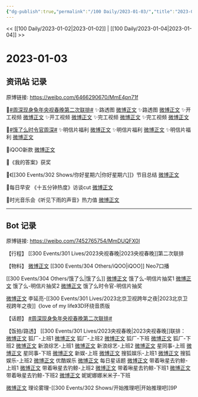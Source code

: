 ```yaml
---
{"dg-publish":true,"permalink":"/100 Daily/2023-01-03/","title":"2023-01-03","created":"2023-01-04T10:38:13.000+08:00","updated":"2023-04-11T14:46:32.531+08:00"}
---
```



<< [[100 Daily/2023-01-02\|2023-01-02]] | [[100 Daily/2023-01-04\|2023-01-04]] >>

# 2023-01-03

## 资讯站 记录

原博链接: https://weibo.com/6466290670/MmE4pn71f

🌟[#周深现身兔年央视春晚第二次联排#](https://s.weibo.com/weibo?q=%23%E5%91%A8%E6%B7%B1%E7%8E%B0%E8%BA%AB%E5%85%94%E5%B9%B4%E5%A4%AE%E8%A7%86%E6%98%A5%E6%99%9A%E7%AC%AC%E4%BA%8C%E6%AC%A1%E8%81%94%E6%8E%92%23)
✨路透图 [微博正文](https://weibo.com/6466290670/MmAWI5tOf)
✨路透图 [微博正文](https://weibo.com/6466290670/MmBqT6Bzl)
✨开工视频 [微博正文](https://weibo.com/6466290670/MmAVC6zoj)
✨开工视频 [微博正文](https://weibo.com/6466290670/MmAW9uVrO)
✨完工视频 [微博正文](https://weibo.com/6466290670/MmBkmzM08)
✨完工视频 [微博正文](https://weibo.com/6466290670/MmBqpwmu1)

🌟[#饿了么时令官周深#](https://s.weibo.com/weibo?q=%23%E9%A5%BF%E4%BA%86%E4%B9%88%E6%97%B6%E4%BB%A4%E5%AE%98%E5%91%A8%E6%B7%B1%23)
✨明信片福利 [微博正文](https://weibo.com/6466290670/MmzO7fHKN)
✨明信片福利 [微博正文](https://weibo.com/6466290670/MmBiTz5MO)
✨明信片福利 [微博正文](https://weibo.com/6466290670/MmC7f7M5o)

🌟iQOO新款 [微博正文](https://weibo.com/6466290670/MmzIl3b3M)

🌟《我的答案》获奖 [](https://weibo.com/6466290670/Mmzgt0WLw)

🌟《[[300 Events/302 Shows/你好星期六\|你好星期六]]》节目总结 [微博正文](https://weibo.com/6466290670/MmAwTCQu5)

🌟每日早安
《十五分钟热度》访谈cut [微博正文](https://weibo.com/6466290670/Mmyaj9RrD)

🌟时光音乐会《听见下雨的声音》热力值 [微博正文](https://weibo.com/6466290670/MmC6PFETg)

---
## Bot 记录

原博链接: https://weibo.com/7452765754/MmDUQFX0I

【行程】
[[300 Events/301 Lives/2023央视春晚\|2023央视春晚]]第二次联排

【物料】
[微博正文](https://m.weibo.cn/7478855230/4853802400481666) [[300 Events/304 Others/iQOO\|iQOO]] Neo7口播

[[300 Events/304 Others/饿了么\|饿了么]]
[微博正文](https://m.weibo.cn/5117812753/4853795631146156) 饿了么-明信片抽奖1
[微博正文](https://m.weibo.cn/5117812753/4853859677115208) 饿了么-明信片抽奖2
[微博正文](https://m.weibo.cn/7756461320/4853878173993695) 饿了么时令官-明信片抽奖

[微博正文](https://m.weibo.cn/5131929066/4853191198381761) 李延亮-[[300 Events/301 Lives/2023北京卫视跨年之夜\|2023北京卫视跨年之夜]]《love of my life》3D环绕音质版

【话题】
[#周深现身兔年央视春晚第二次联排#](https://s.weibo.com/weibo?q=%23%E5%91%A8%E6%B7%B1%E7%8E%B0%E8%BA%AB%E5%85%94%E5%B9%B4%E5%A4%AE%E8%A7%86%E6%98%A5%E6%99%9A%E7%AC%AC%E4%BA%8C%E6%AC%A1%E8%81%94%E6%8E%92%23)

【饭拍/路透】
[[300 Events/301 Lives/2023央视春晚\|2023央视春晚]]联排：
[微博正文](https://m.weibo.cn/6525010965/4853848054959643) 狐厂-上班1
[微博正文](https://m.weibo.cn/6525010965/4853847598303897) 狐厂-上班2
[微博正文](https://m.weibo.cn/6525010965/4853869627048359) 狐厂-下班
[微博正文](https://m.weibo.cn/6525010965/4853869252972406) 狐厂-下班2
[微博正文](https://m.weibo.cn/1878335471/4853847761355676) 新浪综艺-上班1
[微博正文](https://m.weibo.cn/1878335471/4853904599156154) 新浪综艺-上班2
[微博正文](https://m.weibo.cn/7090942012/4853849050054719) 星同事-上班
[微博正文](https://m.weibo.cn/7090942012/4853868276492247) 星同事-下班
[微博正文](https://m.weibo.cn/2782682084/4850972972813359) 新娱-上班
[微博正文](https://m.weibo.cn/1843633441/4853848504012167) 搜狐娱乐-上班1
[微博正文](https://m.weibo.cn/1843633441/4853851738341628) 搜狐娱乐-上班2
[微博正文](https://m.weibo.cn/1763415704/4853849757582938) 优酷娱乐
[微博正文](https://m.weibo.cn/6962149176/4853872709866660) 每日星话题
[微博正文](https://m.weibo.cn/3246571812/4853854270654919) 带着啾星去钓鲸-上班1
[微博正文](https://m.weibo.cn/3246571812/4853861167403691) 带着啾星去钓鲸-上班2
[微博正文](https://m.weibo.cn/3246571812/4853872504349285) 带着啾星去钓鲸-下班1
[微博正文](https://m.weibo.cn/3246571812/4853878041094488) 带着啾星去钓鲸-下班2
[微博正文](https://m.weibo.cn/1848110183/4853903218185494) 妮妮娜娜米米子-下班

[微博正文](https://m.weibo.cn/7458115630/4853616538555219) 理论雾理-[[300 Events/302 Shows/开始推理吧\|开始推理吧]]9P
